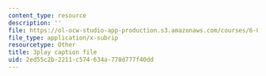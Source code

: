 ```yaml
---
content_type: resource
description: ''
file: https://ol-ocw-studio-app-production.s3.amazonaws.com/courses/6-00sc-introduction-to-computer-science-and-programming-spring-2011/2ed55c2b2211c574634a778d777f40dd_6wTuOMgTrU4.srt
file_type: application/x-subrip
resourcetype: Other
title: 3play caption file
uid: 2ed55c2b-2211-c574-634a-778d777f40dd
---
```

